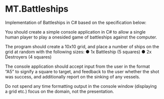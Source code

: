 MT.Battleships
==============

Implementation of Battleships in C# based on the specification below:

You should create a simple console application in C# to allow a single human player to play a onesided game of battleships against the computer.

The program should create a 10x10 grid, and place a number of ships on the grid at random with the following sizes:
● 1x Battleship (5 squares)
● 2x Destroyers (4 squares)

The console application should accept input from the user in the format “A5” to signify a square to target, and feedback to the user whether the shot was success, and additionally
report on the sinking of any vessels.

Do not spend any time formatting output in the console window (displaying a grid etc.) focus on the domain, not the presentation.
